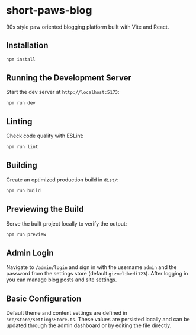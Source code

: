 # short-paws-blog

90s style paw oriented blogging platform built with Vite and React.

## Installation

```bash
npm install
```

## Running the Development Server

Start the dev server at `http://localhost:5173`:

```bash
npm run dev
```

## Linting

Check code quality with ESLint:

```bash
npm run lint
```

## Building

Create an optimized production build in `dist/`:

```bash
npm run build
```

## Previewing the Build

Serve the built project locally to verify the output:

```bash
npm run preview
```

## Admin Login

Navigate to `/admin/login` and sign in with the username `admin` and the password from the settings store (default `gizmelikedi123`). After logging in you can manage blog posts and site settings.

## Basic Configuration

Default theme and content settings are defined in `src/store/settingsStore.ts`. These values are persisted locally and can be updated through the admin dashboard or by editing the file directly.


